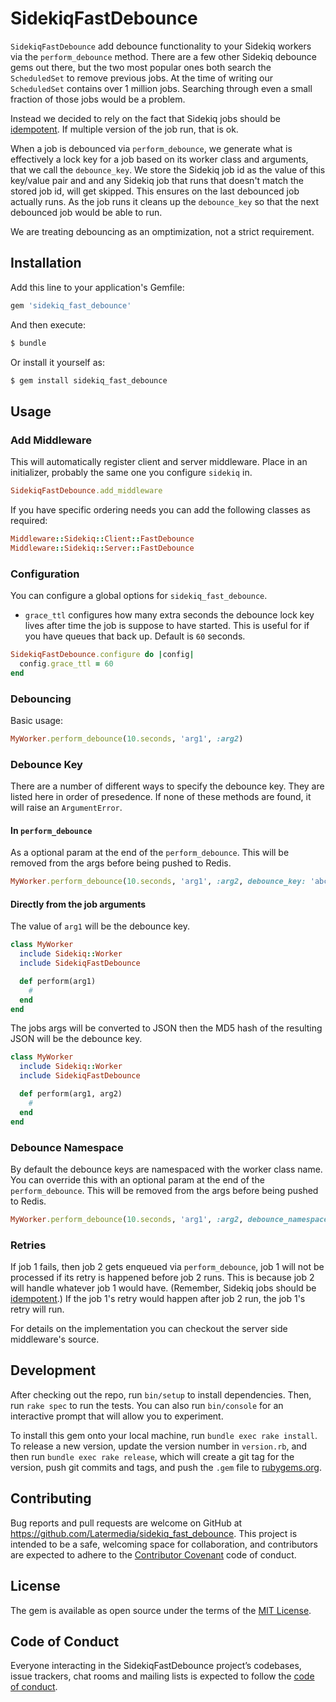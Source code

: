 # SidekiqFastDebounce

`SidekiqFastDebounce` add debounce functionality to your Sidekiq workers via the `perform_debounce` method. There are a few other Sidekiq debounce gems out there, but the two most popular ones both search the `ScheduledSet` to remove previous jobs. At the time of writing our `ScheduledSet` contains over 1 million jobs. Searching through even a small fraction of those jobs would be a problem.

Instead we decided to rely on the fact that Sidekiq jobs should be [idempotent](https://github.com/mperham/sidekiq/wiki/Best-Practices#2-make-your-job-idempotent-and-transactional). If multiple version of the job run, that is ok.

When a job is debounced via `perform_debounce`, we generate what is effectively a lock key for a job based on its worker class and arguments, that we call the `debounce_key`. We store the Sidekiq job id as the value of this key/value pair and and any Sidekiq job that runs that doesn't match the stored job id, will get skipped. This ensures on the last debounced job actually runs. As the job runs it cleans up the `debounce_key` so that the next debounced job would be able to run.

We are treating debouncing as an omptimization, not a strict requirement.

## Installation

Add this line to your application's Gemfile:

```ruby
gem 'sidekiq_fast_debounce'
```

And then execute:

```bash
$ bundle
```

Or install it yourself as:

```bash
$ gem install sidekiq_fast_debounce
```

## Usage

### Add Middleware

This will automatically register client and server middleware. Place in an initializer, probably the same one you configure `sidekiq` in.
```ruby
SidekiqFastDebounce.add_middleware
```

If you have specific ordering needs you can add the following classes as required:
```ruby
Middleware::Sidekiq::Client::FastDebounce
Middleware::Sidekiq::Server::FastDebounce
```

### Configuration

You can configure a global options for `sidekiq_fast_debounce`.
- `grace_ttl` configures how many extra seconds the debounce lock key lives after time the job is suppose to have started. This is useful for if you have queues that back up. Default is `60` seconds.

```ruby
SidekiqFastDebounce.configure do |config|
  config.grace_ttl = 60
end
```

### Debouncing

Basic usage:
```ruby
MyWorker.perform_debounce(10.seconds, 'arg1', :arg2)
```

### Debounce Key

There are a number of different ways to specify the debounce key. They are listed here in order of presedence. If none of these methods are found, it will raise an `ArgumentError`.

#### In `perform_debounce`

As a optional param at the end of the `perform_debounce`. This will be removed from the args before being pushed to Redis.

```ruby
MyWorker.perform_debounce(10.seconds, 'arg1', :arg2, debounce_key: 'abc123')
```

#### Directly from the job arguments

The value of `arg1` will be the debounce key.

```ruby
class MyWorker
  include Sidekiq::Worker
  include SidekiqFastDebounce

  def perform(arg1)
    #
  end
end
```

The jobs args will be converted to JSON then the MD5 hash of the resulting JSON will be the debounce key.

```ruby
class MyWorker
  include Sidekiq::Worker
  include SidekiqFastDebounce

  def perform(arg1, arg2)
    #
  end
end
```

### Debounce Namespace

By default the debounce keys are namespaced with the worker class name. You can override this with an optional param at the end of the `perform_debounce`. This will be removed from the args before being pushed to Redis.

```ruby
MyWorker.perform_debounce(10.seconds, 'arg1', :arg2, debounce_namespace: 'ns123')
```

### Retries

If job 1 fails, then job 2 gets enqueued via `perform_debounce`, job 1 will not be processed if its retry is happened before job 2 runs. This is because job 2 will handle whatever job 1 would have. (Remember, Sidekiq jobs should be [idempotent](https://github.com/mperham/sidekiq/wiki/Best-Practices#2-make-your-job-idempotent-and-transactional).) If the job 1's retry would happen after job 2 run, the job 1's retry will run.

For details on the implementation you can checkout the server side middleware's source.

## Development

After checking out the repo, run `bin/setup` to install dependencies. Then, run `rake spec` to run the tests. You can also run `bin/console` for an interactive prompt that will allow you to experiment.

To install this gem onto your local machine, run `bundle exec rake install`. To release a new version, update the version number in `version.rb`, and then run `bundle exec rake release`, which will create a git tag for the version, push git commits and tags, and push the `.gem` file to [rubygems.org](https://rubygems.org).

## Contributing

Bug reports and pull requests are welcome on GitHub at https://github.com/Latermedia/sidekiq_fast_debounce. This project is intended to be a safe, welcoming space for collaboration, and contributors are expected to adhere to the [Contributor Covenant](http://contributor-covenant.org) code of conduct.

## License

The gem is available as open source under the terms of the [MIT License](https://opensource.org/licenses/MIT).

## Code of Conduct

Everyone interacting in the SidekiqFastDebounce project’s codebases, issue trackers, chat rooms and mailing lists is expected to follow the [code of conduct](https://github.com/Latermedia/sidekiq_fast_debounce/blob/master/CODE_OF_CONDUCT.md).
